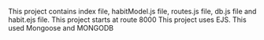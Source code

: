This project contains index file, habitModel.js file, routes.js file, db.js file and habit.ejs file.
This project starts at route 8000
This project uses EJS.
This used Mongoose and MONGODB
